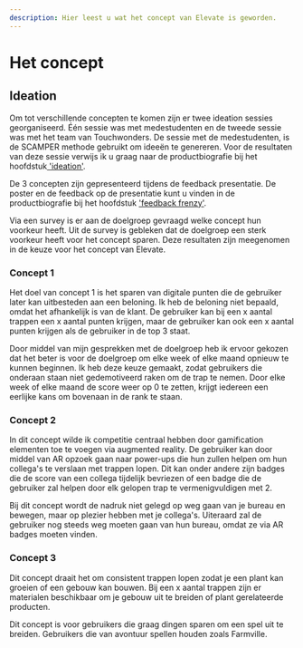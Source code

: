 ```yaml
---
description: Hier leest u wat het concept van Elevate is geworden.
---
```


# Het concept

## Ideation

Om tot verschillende concepten te komen zijn er twee ideation sessies georganiseerd. Één sessie was met medestudenten en de tweede sessie was met het team van Touchwonders. De sessie met de medestudenten, is de SCAMPER methode gebruikt om ideeën te genereren. Voor de resultaten van deze sessie verwijs ik u graag naar de productbiografie bij het hoofdstuk[ 'ideation'](https://s-sontoidjojo.gitbook.io/productbiografie/fase-2/ideation). 

De 3 concepten zijn gepresenteerd tijdens de feedback presentatie. De poster en de feedback op de presentatie kunt u vinden in de productbiografie bij het hoofdstuk ['feedback frenzy'](https://s-sontoidjojo.gitbook.io/productbiografie/fase-2/feedback-frenzy). 

Via een survey is er aan de doelgroep gevraagd welke concept hun voorkeur heeft. Uit de survey is gebleken dat de doelgroep een sterk voorkeur heeft voor het concept sparen. Deze resultaten zijn meegenomen in de keuze voor het concept van Elevate.    

### Concept 1

Het doel van concept 1 is het sparen van digitale punten die de gebruiker later kan uitbesteden aan een beloning. Ik heb de beloning niet bepaald, omdat het afhankelijk is van de klant. De gebruiker kan bij een x aantal trappen een x aantal punten krijgen, maar de gebruiker kan ook een x aantal punten krijgen als de gebruiker in de top 3 staat.

Door middel van mijn gesprekken met de doelgroep heb ik ervoor gekozen dat het beter is voor de doelgroep om elke week of elke maand opnieuw te kunnen beginnen. Ik heb deze keuze gemaakt, zodat gebruikers die onderaan staan niet gedemotiveerd raken om de trap te nemen. Door elke week of elke maand de score weer op 0 te zetten, krijgt iedereen een eerlijke kans om bovenaan in de rank te staan. 

### Concept 2

In dit concept wilde ik competitie centraal hebben door gamification elementen toe te voegen via augmented reality. De gebruiker kan door middel van AR opzoek gaan naar power-ups die hun zullen helpen om hun collega's te verslaan met trappen lopen. Dit kan onder andere zijn badges die de score van een collega tijdelijk bevriezen of een badge die de gebruiker zal helpen door elk gelopen trap te vermenigvuldigen met 2.

Bij dit concept wordt de nadruk niet gelegd op weg gaan van je bureau en bewegen, maar op plezier hebben met je collega's. Uiteraard zal de gebruiker nog steeds weg moeten gaan van hun bureau, omdat ze via AR badges moeten vinden.    

### Concept 3

Dit concept draait het om consistent trappen lopen zodat je een plant kan groeien of een gebouw kan bouwen. Bij een x aantal trappen zijn er materialen beschikbaar om je gebouw uit te breiden of plant gerelateerde producten. 

Dit concept is voor gebruikers die graag dingen sparen om een spel uit te breiden. Gebruikers die van avontuur spellen houden zoals Farmville. 



